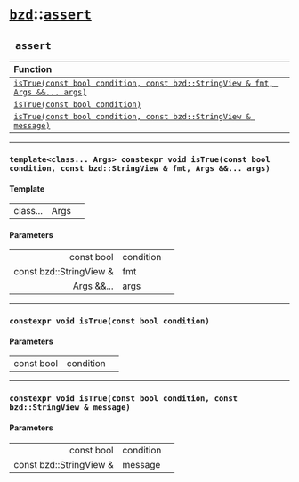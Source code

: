 # [`bzd`](../../index.md)::[`assert`](../index.md)

## ` assert`


|Function||
|:---|:---|
|[`isTrue(const bool condition, const bzd::StringView & fmt, Args &&... args)`](./index.md)||
|[`isTrue(const bool condition)`](./index.md)||
|[`isTrue(const bool condition, const bzd::StringView & message)`](./index.md)||
------
### `template<class... Args> constexpr void isTrue(const bool condition, const bzd::StringView & fmt, Args &&... args)`

#### Template
||||
|---:|:---|:---|
|class...|Args||
#### Parameters
||||
|---:|:---|:---|
|const bool|condition||
|const bzd::StringView &|fmt||
|Args &&...|args||
------
### `constexpr void isTrue(const bool condition)`

#### Parameters
||||
|---:|:---|:---|
|const bool|condition||
------
### `constexpr void isTrue(const bool condition, const bzd::StringView & message)`

#### Parameters
||||
|---:|:---|:---|
|const bool|condition||
|const bzd::StringView &|message||
